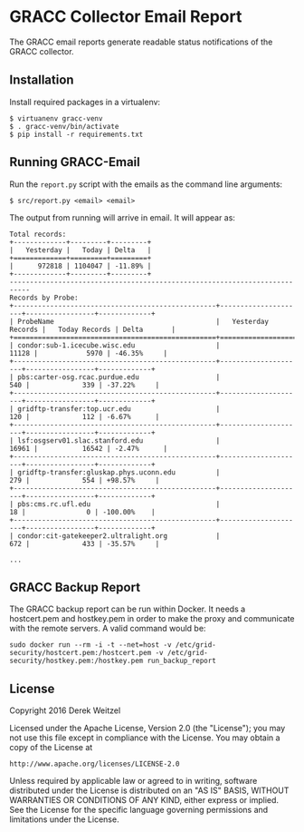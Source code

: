 GRACC Collector Email Report
============================

The GRACC email reports generate readable status notifications of the GRACC collector.


Installation
------------

Install required packages in a virtualenv:
```
$ virtuanenv gracc-venv
$ . gracc-venv/bin/activate
$ pip install -r requirements.txt
```

Running GRACC-Email
-------------------

Run the `report.py` script with the emails as the command line arguments:
```
$ src/report.py <email> <email>
```

The output from running will arrive in email.  It will appear as:
```
Total records:
+-------------+---------+---------+
|   Yesterday |   Today | Delta   |
+=============+=========+=========+
|      972818 | 1104047 | -11.89% |
+-------------+---------+---------+
---------------------------------------------------------------------------
Records by Probe:
+--------------------------------------------------+---------------------+-----------------+-------------+
| ProbeName                                        |   Yesterday Records |   Today Records | Delta       |
+==================================================+=====================+=================+=============+
| condor:sub-1.icecube.wisc.edu                    |               11128 |            5970 | -46.35%     |
+--------------------------------------------------+---------------------+-----------------+-------------+
| pbs:carter-osg.rcac.purdue.edu                   |                 540 |             339 | -37.22%     |
+--------------------------------------------------+---------------------+-----------------+-------------+
| gridftp-transfer:top.ucr.edu                     |                 120 |             112 | -6.67%      |
+--------------------------------------------------+---------------------+-----------------+-------------+
| lsf:osgserv01.slac.stanford.edu                  |               16961 |           16542 | -2.47%      |
+--------------------------------------------------+---------------------+-----------------+-------------+
| gridftp-transfer:gluskap.phys.uconn.edu          |                 279 |             554 | +98.57%     |
+--------------------------------------------------+---------------------+-----------------+-------------+
| pbs:cms.rc.ufl.edu                               |                  18 |               0 | -100.00%    |
+--------------------------------------------------+---------------------+-----------------+-------------+
| condor:cit-gatekeeper2.ultralight.org            |                 672 |             433 | -35.57%     |

...
```


GRACC Backup Report
-------------------

The GRACC backup report can be run within Docker.  It needs a hostcert.pem and hostkey.pem in order to make the proxy and communicate with the remote servers.  A valid command would be:

    sudo docker run --rm -i -t --net=host -v /etc/grid-security/hostcert.pem:/hostcert.pem -v /etc/grid-security/hostkey.pem:/hostkey.pem run_backup_report


License
-------
Copyright 2016 Derek Weitzel

Licensed under the Apache License, Version 2.0 (the "License");
you may not use this file except in compliance with the License.
You may obtain a copy of the License at

    http://www.apache.org/licenses/LICENSE-2.0

Unless required by applicable law or agreed to in writing, software
distributed under the License is distributed on an "AS IS" BASIS,
WITHOUT WARRANTIES OR CONDITIONS OF ANY KIND, either express or implied.
See the License for the specific language governing permissions and
limitations under the License.

